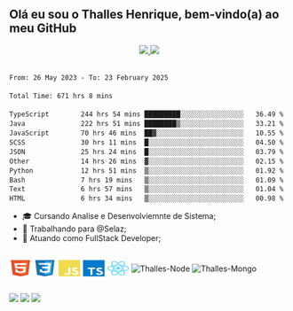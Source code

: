 ## Olá eu sou o Thalles Henrique, bem-vindo(a) ao meu GitHub

<div align="center">
  <a href="https://github.com/Thalles-HsA">
  <img height="180em" src="https://github-readme-stats.vercel.app/api?username=Thalles-HsA&show_icons=true&theme=radical&include_all_commits=true&count_private=true"/>
  <img height="180em" src="https://github-readme-stats.vercel.app/api/top-langs/?username=Thalles-HsA&exclude_repo=github-readme-stats,Pong,Freeway-JS&langs_count=5&theme=radical"/>
</div><br>
  
  <!--START_SECTION:waka-->

```txt
From: 26 May 2023 - To: 23 February 2025

Total Time: 671 hrs 8 mins

TypeScript        244 hrs 54 mins █████████░░░░░░░░░░░░░░░░   36.49 %
Java              222 hrs 51 mins ████████▒░░░░░░░░░░░░░░░░   33.21 %
JavaScript        70 hrs 46 mins  ██▓░░░░░░░░░░░░░░░░░░░░░░   10.55 %
SCSS              30 hrs 11 mins  █░░░░░░░░░░░░░░░░░░░░░░░░   04.50 %
JSON              25 hrs 24 mins  █░░░░░░░░░░░░░░░░░░░░░░░░   03.79 %
Other             14 hrs 26 mins  ▓░░░░░░░░░░░░░░░░░░░░░░░░   02.15 %
Python            12 hrs 51 mins  ▒░░░░░░░░░░░░░░░░░░░░░░░░   01.92 %
Bash              7 hrs 19 mins   ▒░░░░░░░░░░░░░░░░░░░░░░░░   01.09 %
Text              6 hrs 57 mins   ▒░░░░░░░░░░░░░░░░░░░░░░░░   01.04 %
HTML              6 hrs 34 mins   ▒░░░░░░░░░░░░░░░░░░░░░░░░   00.98 %
```

<!--END_SECTION:waka-->

  - 🎓 Cursando Analise e Desenvolviemnte de Sistema;
  - 🌱 Trabalhando para @Selaz;
  - 🎯 Atuando como FullStack Developer;
 
<div style="display: inline_block"><br>
  <img align="center" alt="Thalles-HTML" height="30" width="40" src="https://raw.githubusercontent.com/devicons/devicon/master/icons/html5/html5-original.svg">
  <img align="center" alt="Thalles-CSS" height="30" width="40" src="https://raw.githubusercontent.com/devicons/devicon/master/icons/css3/css3-original.svg">
  <img align="center" alt="Thalles-Js" height="30" width="40" src="https://raw.githubusercontent.com/devicons/devicon/master/icons/javascript/javascript-plain.svg">
  <img align="center" alt="Thalles-Ts" height="30" width="40" src="https://raw.githubusercontent.com/devicons/devicon/master/icons/typescript/typescript-plain.svg">
  <img align="center" alt="Thalles-React" height="30" width="40" src="https://raw.githubusercontent.com/devicons/devicon/master/icons/react/react-original.svg">
  <img align="center" alt="Thalles-Node" height="30" width="40" src="https://cdn.jsdelivr.net/gh/devicons/devicon/icons/nodejs/nodejs-original.svg" />
  <img align="center" alt="Thalles-Mongo" height="30" width="40" src="https://cdn.jsdelivr.net/gh/devicons/devicon/icons/mongodb/mongodb-original.svg" />
  
</div>

 ##
  
<div>
  <a href="https://www.linkedin.com/in/thalles-hsa" target="_blank"><img src="https://img.shields.io/badge/-LinkedIn-%230077B5?style=for-the-badge&logo=linkedin&logoColor=white" target="_blank"></a> 
  <a href="https://instagram.com/thalleshsa" target="_blank"><img src="https://img.shields.io/badge/-Instagram-%23E4405F?style=for-the-badge&logo=instagram&logoColor=white" target="_blank"></a>
  <a href = "mailto:thsa.henrique@gmail.com"><img src="https://img.shields.io/badge/-Gmail-%23333?style=for-the-badge&logo=gmail&logoColor=white" target="_blank"></a>
   
</div>
